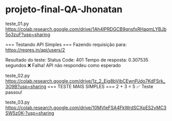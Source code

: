 # projeto-final-QA-Jhonatan

teste_01.py
https://colab.research.google.com/drive/1Ah4lPRDGCB9qnsfxRHaqmLYBJb5o3zuF?usp=sharing

=== Testando API Simples ===
Fazendo requisição para: https://reqres.in/api/users/2

Resultado do teste:
Status Code: 401
Tempo de resposta: 0.307535 segundos
❌ Falha! API não respondeu como esperado


teste_02.py
https://colab.research.google.com/drive/1z_2_Ejg8bVibCEwnPJdo7KdFSrk_3O9B?usp=sharing
=== TESTE MAIS SIMPLES ===
2 + 3 = 5
✅ Teste passou!



teste_03.py
https://colab.research.google.com/drive/10MVIeFSA4FkWrdSCXpES2yMC3SW5z0K-?usp=sharing

